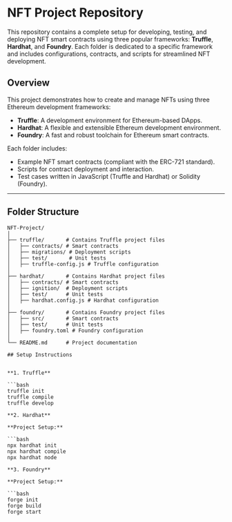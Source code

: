 # NFT Project Repository

This repository contains a complete setup for developing, testing, and deploying NFT smart contracts using three popular frameworks: **Truffle**, **Hardhat**, and **Foundry**. Each folder is dedicated to a specific framework and includes configurations, contracts, and scripts for streamlined NFT development.


## Overview

This project demonstrates how to create and manage NFTs using three Ethereum development frameworks:

- **Truffle**: A development environment for Ethereum-based DApps.
- **Hardhat**: A flexible and extensible Ethereum development environment.
- **Foundry**: A fast and robust toolchain for Ethereum smart contracts.

Each folder includes:

- Example NFT smart contracts (compliant with the ERC-721 standard).
- Scripts for contract deployment and interaction.
- Test cases written in JavaScript (Truffle and Hardhat) or Solidity (Foundry).

---

## Folder Structure

```plaintext
NFT-Project/
│
├── truffle/       # Contains Truffle project files
│   ├── contracts/ # Smart contracts
│   ├── migrations/ # Deployment scripts
│   ├── test/       # Unit tests
│   ├── truffle-config.js # Truffle configuration
│
├── hardhat/       # Contains Hardhat project files
│   ├── contracts/ # Smart contracts
│   ├── ignition/  # Deployment scripts
│   ├── test/      # Unit tests
│   ├── hardhat.config.js # Hardhat configuration
│
├── foundry/       # Contains Foundry project files
│   ├── src/       # Smart contracts
│   ├── test/      # Unit tests
│   ├── foundry.toml # Foundry configuration
│
└── README.md      # Project documentation

## Setup Instructions


**1. Truffle**

```bash
truffle init
truffle compile
truffle develop

**2. Hardhat**

**Project Setup:**

```bash
npx hardhat init
npx hardhat compile
npx hardhat node

**3. Foundry**

**Project Setup:**

```bash
forge init
forge build
forge start
